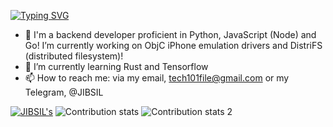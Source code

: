 [![Typing SVG](https://readme-typing-svg.herokuapp.com?lines=Hi!+I'm+JIBSIL!+%F0%9F%91%8B;%E2%9A%A1++I+code+JavaScript+and+Node.js+%E2%9A%A1+)](https://git.io/typing-svg)
- 🔭 I'm a backend developer proficient in Python, JavaScript (Node) and Go! I’m currently working on ObjC iPhone emulation drivers and DistriFS (distributed filesystem)!
- 🌱 I’m currently learning Rust and Tensorflow
- 📫 How to reach me: via my email, tech101file@gmail.com or my Telegram, @JIBSIL

[![JIBSIL's](https://github-readme-stats.vercel.app/api?username=jibsil&theme=react&hide_border=true)](https://github.com/anuraghazra/github-readme-stats) 
![Contribution stats](https://github-readme-streak-stats.herokuapp.com/?user=JIBSIL&theme=react&hide_border=true)
![Contribution stats 2](https://activity-graph.herokuapp.com/graph?username=JIBSIL&theme=react-dark&bg_color=20232a&hide_border=true)
